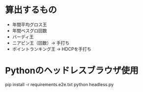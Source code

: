 # 算出するもの

- 年間平均グロス王
- 年間ベスグロ回数
- バーディ王
- ニアピン王（回数）-> 手打ち
- ポイントランキング王 -> HDCPを手打ち


# Pythonのヘッドレスブラウザ使用

pip install -r requirements.e2e.txt 
python headless.py
